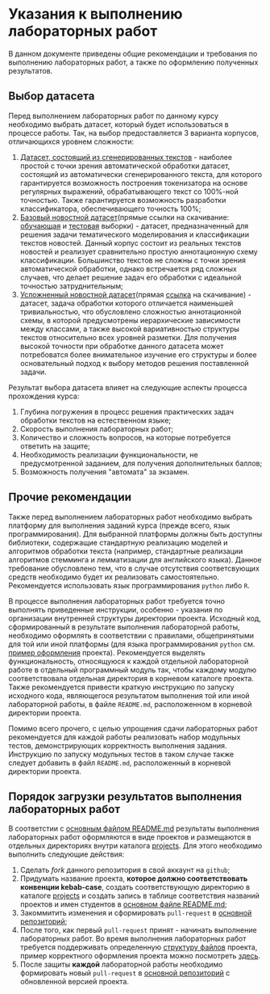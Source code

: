 # Указания к выполнению лабораторных работ

В данном документе приведены общие рекомендации и требования по выполнению лабораторных работ, а также по оформлению полученных результатов.

## Выбор датасета

Перед выполнением лабораторных работ по данному курсу необходимо выбрать датасет, который будет использоваться в процессе работы. Так, на выбор предоставляется 3 варианта корпусов, отличающихся уровнем сложности:

1. [Датасет, состоящий из сгенерированных текстов](https://bit.ly/generated-corpus) - наиболее простой с точки зрения автоматической обработки датасет, состоящий из автоматически сгенерированного текста, для которого гарантируется возможность построения токенизатора на основе регулярных выражений, обрабатывающего текст со 100%-ной точностью. Также гарантируется возможность разработки классификатора, обеспечивающего точность 100%;
1. [Базовый новостной датасет](https://huggingface.co/datasets/ag_news)(прямые ссылки на скачивание: [обучающая](https://raw.githubusercontent.com/mhjabreel/CharCnn_Keras/master/data/ag_news_csv/train.csv) и [тестовая](https://raw.githubusercontent.com/mhjabreel/CharCnn_Keras/master/data/ag_news_csv/test.csv) выборки) - датасет, предназначенный для решения задачи тематического моделирования и классификации текстов новостей. Данный корпус состоит из реальных текстов новостей и реализует сравнительно простую аннотационную схему классификации. Большинство текстов не сложны с точки зрения автоматической обработки, однако встречается ряд сложных случаев, что делает решение задач его обработки с идеальной точностью затруднительным;
1. [Усложненный новостной датасет](http://qwone.com/~jason/20Newsgroups/)(прямая [ссылка](http://qwone.com/~jason/20Newsgroups/20news-bydate.tar.gz) на скачивание) - датасет, задача обработки которого отличается наименьшей тривиальностью, что обусловлено сложностью аннотационной схемы, в которой предусмотрены иерархические зависимости между классами, а также высокой вариативностью структуры текстов относительно всех уровней разметки. Для получения высокой точности при обработке данного датасета может потребоватся более внимательное изучение его структуры и более основательный подход к выбору методов решения поставленной задачи.

Результат выбора датасета влияет на следующие аспекты процесса прохождения курса:
1. Глубина погружения в процесс решения практических задач обработки текстов на естественном языке;
1. Скорость выполнения лабораторных работ;
1. Количество и сложность вопросов, на которые потребуется ответить на защите;
1. Необходимость реализации функциональности, не предусмотренной заданием, для получения дополнительных баллов;
1. Возможность получения "автомата" за экзамен.

## Прочие рекомендации

Также перед выполнением лабораторных работ необходимо выбрать платформу для выполнения заданий курса (прежде всего, язык программирования). Для выбранной платформы должны быть доступны библиотеки, содержащие стандартную реализацию моделей и алгоритмов обработки текста (например, стандартные реализации алгоритмов стемминга и лемматизации для английского языка). Данное требование обусловлено тем, что в случае отсутствия соответсвующих средств необходимо будет их реализовать самостоятельно. Рекомендуется использовать язык программирования `python` либо `R`.

В процессе выполнения лабораторных работ требуется точно выполнять приведенные инструкции, особенно - указания по организации внутренней структуры директории проекта. Исходный код, сформированный в результате выполнения лабораторной работы, необходимо оформлять в соответствии с правилами, общепринятыми для той или иной платформы (для языка программирования `python` см. [пример оформления](/projects/emoji-classifier) проекта). Рекомендуется выделять функциональность, относящуюся к каждой отдельной лабораторной работе в отдельный программный модуль так, чтобы каждому модулю соответствовала отдельная директория в корневом каталоге проекта. Также рекомендуется привести краткую инструкцию по запуску исходного кода, являющегося результатом выполнения той или иной лабораторной работы, в файле `README.md`, расположенном в корневой директории проекта.

Помимо всего прочего, с целью упрощения сдачи лабораторных работ рекомендуется для каждой работы реализовать набор модульных тестов, демонстрирующих корректность выполнения задания. Инструкцию по запуску модульных тестов в таком случае также следует добавить в файл `README.md`, расположенный в корневой директории проекта.

## Порядок загрузки результатов выполнения лабораторных работ

В соответстии с [основным файлом README.md](/README.md) результаты выполнения лабораторных работ оформляются в виде проектов и размещаются в отдельных директориях внутри каталога [projects](/projects). Для этого необходимо выполнить следующие действия:

1. Сделать *fork* данного репозитория в свой аккаунт на `github`;
1. Придумать название проекта, **которое должно соответствовать конвенции kebab-case**, создать соответствующую директорию в каталоге [projects](/projects) и создать запись в таблице соответствия названий проектов и имен студентов в [основном файле README.md](/README.md);
1. Закоммитить изменения и сформировать `pull-request` в [основной репозиторий](https://github.com/MANASLU8/NLP);
1. После того, как первый `pull-request` принят - начинать выполнение лабораторных работ. Во время выполнения лабораторных работ требуется поддерживать определенную [структуру файлов](/projects/README.md) проекта, пример корректного оформления проекта можно посмотреть [здесь](/projects/emoji-labeller`).
1. После защиты **каждой** лабораторной работы необходимо формировать новый `pull-request` в [основной репозиторий](https://github.com/MANASLU8/NLP) с обновленной версией проекта.

